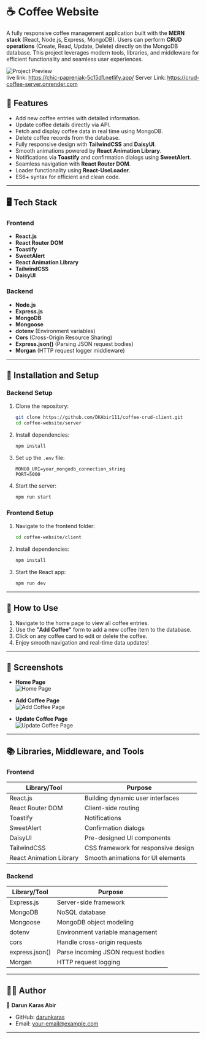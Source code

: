 # ☕ Coffee Website  

A fully responsive coffee management application built with the **MERN stack** (React, Node.js, Express, MongoDB). Users can perform **CRUD operations** (Create, Read, Update, Delete) directly on the MongoDB database. This project leverages modern tools, libraries, and middleware for efficient functionality and seamless user experiences.  

![Project Preview](https://chic-paprenjak-5c15d1.netlify.app/)  
live link: https://chic-paprenjak-5c15d1.netlify.app/
Server Link: https://crud-coffee-server.onrender.com
## 🌟 Features  

- Add new coffee entries with detailed information.  
- Update coffee details directly via API.  
- Fetch and display coffee data in real time using MongoDB.  
- Delete coffee records from the database.  
- Fully responsive design with **TailwindCSS** and **DaisyUI**.  
- Smooth animations powered by **React Animation Library**.  
- Notifications via **Toastify** and confirmation dialogs using **SweetAlert**.  
- Seamless navigation with **React Router DOM**.  
- Loader functionality using **React-UseLoader**.  
- ES6+ syntax for efficient and clean code.  

---

## 🖥️ Tech Stack  

### Frontend  
- **React.js**  
- **React Router DOM**  
- **Toastify**  
- **SweetAlert**  
- **React Animation Library**  
- **TailwindCSS**  
- **DaisyUI**  

### Backend  
- **Node.js**  
- **Express.js**  
- **MongoDB**  
- **Mongoose**  
- **dotenv** (Environment variables)  
- **Cors** (Cross-Origin Resource Sharing)  
- **Express.json()** (Parsing JSON request bodies)  
- **Morgan** (HTTP request logger middleware)  

---

## 🚀 Installation and Setup  

### Backend Setup  
1. Clone the repository:  
   ```bash  
   git clone https://github.com/DKAbir111/coffee-crud-client.git 
   cd coffee-website/server  
   ```  
2. Install dependencies:  
   ```bash  
   npm install  
   ```  
3. Set up the `.env` file:  
   ```env  
   MONGO_URI=your_mongodb_connection_string  
   PORT=5000  
   ```  
4. Start the server:  
   ```bash  
   npm run start  
   ```  

### Frontend Setup  
1. Navigate to the frontend folder:  
   ```bash  
   cd coffee-website/client  
   ```  
2. Install dependencies:  
   ```bash  
   npm install  
   ```  
3. Start the React app:  
   ```bash  
   npm run dev  
   ```  

---

## 🎯 How to Use  

1. Navigate to the home page to view all coffee entries.  
2. Use the **"Add Coffee"** form to add a new coffee item to the database.  
3. Click on any coffee card to edit or delete the coffee.  
4. Enjoy smooth navigation and real-time data updates!  

---

## 📸 Screenshots  

- **Home Page**  
  ![Home Page](https://i.ibb.co.com/Wzkm4rC/Screenshot-2024-11-27-at-11-26-34-PM.png)  

- **Add Coffee Page**  
  ![Add Coffee Page](https://i.ibb.co.com/wQVcqrh/Screenshot-2024-11-27-at-11-27-43-PM.png)  

- **Update Coffee Page**  
  ![Update Coffee Page](https://i.ibb.co.com/Y2FWBXQ/Screenshot-2024-11-27-at-11-28-37-PM.png)  

---

## 📚 Libraries, Middleware, and Tools  

### Frontend  
| Library/Tool       | Purpose                                   |  
|--------------------|-------------------------------------------|  
| React.js           | Building dynamic user interfaces         |  
| React Router DOM   | Client-side routing                      |  
| Toastify           | Notifications                            |  
| SweetAlert         | Confirmation dialogs                     |  
| DaisyUI            | Pre-designed UI components               |  
| TailwindCSS        | CSS framework for responsive design      |  
| React Animation Library | Smooth animations for UI elements   |  

### Backend  
| Library/Tool       | Purpose                                   |  
|--------------------|-------------------------------------------|  
| Express.js         | Server-side framework                    |  
| MongoDB            | NoSQL database                           |  
| Mongoose           | MongoDB object modeling                  |  
| dotenv             | Environment variable management          |  
| cors               | Handle cross-origin requests             |  
| express.json()     | Parse incoming JSON request bodies       |  
| Morgan             | HTTP request logging                     |  

---


## 🧑‍💻 Author  

👤 **Darun Karas Abir**  
- GitHub: [darunkaras](https://github.com/DKAbir111)  
- Email: [your-email@example.com](mailto:darun15-14188@diu.edu.bd)  

---
